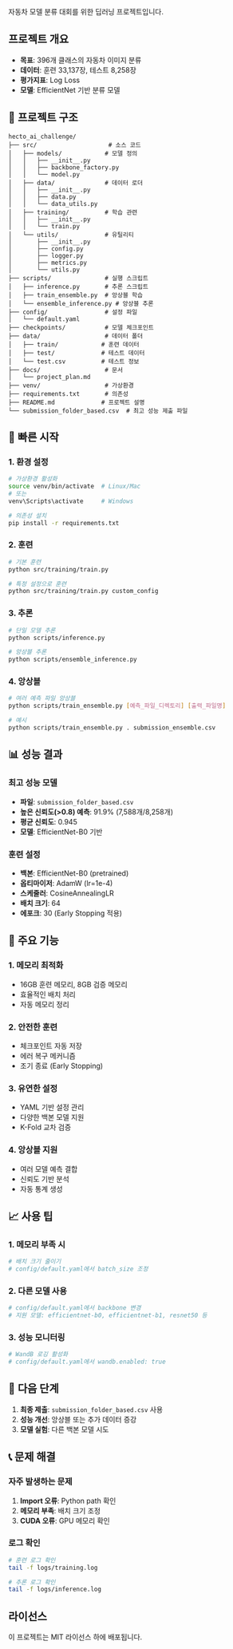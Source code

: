 자동차 모델 분류 대회를 위한 딥러닝 프로젝트입니다.

## 프로젝트 개요

- **목표**: 396개 클래스의 자동차 이미지 분류
- **데이터**: 훈련 33,137장, 테스트 8,258장
- **평가지표**: Log Loss
- **모델**: EfficientNet 기반 분류 모델

## 📁 프로젝트 구조

```
hecto_ai_challenge/
├── src/                    # 소스 코드
│   ├── models/            # 모델 정의
│   │   ├── __init__.py
│   │   ├── backbone_factory.py
│   │   └── model.py
│   ├── data/              # 데이터 로더
│   │   ├── __init__.py
│   │   ├── data.py
│   │   └── data_utils.py
│   ├── training/          # 학습 관련
│   │   ├── __init__.py
│   │   └── train.py
│   └── utils/             # 유틸리티
│       ├── __init__.py
│       ├── config.py
│       ├── logger.py
│       ├── metrics.py
│       └── utils.py
├── scripts/               # 실행 스크립트
│   ├── inference.py       # 추론 스크립트
│   ├── train_ensemble.py  # 앙상블 학습
│   └── ensemble_inference.py # 앙상블 추론
├── config/                # 설정 파일
│   └── default.yaml
├── checkpoints/           # 모델 체크포인트
├── data/                  # 데이터 폴더
│   ├── train/            # 훈련 데이터
│   ├── test/             # 테스트 데이터
│   └── test.csv          # 테스트 정보
├── docs/                  # 문서
│   └── project_plan.md
├── venv/                  # 가상환경
├── requirements.txt       # 의존성
├── README.md             # 프로젝트 설명
└── submission_folder_based.csv  # 최고 성능 제출 파일
```

## 🚀 빠른 시작

### 1. 환경 설정

```bash
# 가상환경 활성화
source venv/bin/activate  # Linux/Mac
# 또는
venv\Scripts\activate     # Windows

# 의존성 설치
pip install -r requirements.txt
```

### 2. 훈련

```bash
# 기본 훈련
python src/training/train.py

# 특정 설정으로 훈련
python src/training/train.py custom_config
```

### 3. 추론

```bash
# 단일 모델 추론
python scripts/inference.py

# 앙상블 추론
python scripts/ensemble_inference.py
```

### 4. 앙상블

```bash
# 여러 예측 파일 앙상블
python scripts/train_ensemble.py [예측_파일_디렉토리] [출력_파일명]

# 예시
python scripts/train_ensemble.py . submission_ensemble.csv
```

## 📊 성능 결과

### 최고 성능 모델
- **파일**: `submission_folder_based.csv`
- **높은 신뢰도(>0.8) 예측**: 91.9% (7,588개/8,258개)
- **평균 신뢰도**: 0.945
- **모델**: EfficientNet-B0 기반

### 훈련 설정
- **백본**: EfficientNet-B0 (pretrained)
- **옵티마이저**: AdamW (lr=1e-4)
- **스케줄러**: CosineAnnealingLR
- **배치 크기**: 64
- **에포크**: 30 (Early Stopping 적용)

## 🔧 주요 기능

### 1. 메모리 최적화
- 16GB 훈련 메모리, 8GB 검증 메모리
- 효율적인 배치 처리
- 자동 메모리 정리

### 2. 안전한 훈련
- 체크포인트 자동 저장
- 에러 복구 메커니즘
- 조기 종료 (Early Stopping)

### 3. 유연한 설정
- YAML 기반 설정 관리
- 다양한 백본 모델 지원
- K-Fold 교차 검증

### 4. 앙상블 지원
- 여러 모델 예측 결합
- 신뢰도 기반 분석
- 자동 통계 생성

## 📈 사용 팁

### 1. 메모리 부족 시
```bash
# 배치 크기 줄이기
# config/default.yaml에서 batch_size 조정
```

### 2. 다른 모델 사용
```bash
# config/default.yaml에서 backbone 변경
# 지원 모델: efficientnet-b0, efficientnet-b1, resnet50 등
```

### 3. 성능 모니터링
```bash
# WandB 로깅 활성화
# config/default.yaml에서 wandb.enabled: true
```

## 🎯 다음 단계

1. **최종 제출**: `submission_folder_based.csv` 사용
2. **성능 개선**: 앙상블 또는 추가 데이터 증강
3. **모델 실험**: 다른 백본 모델 시도

## 📞 문제 해결

### 자주 발생하는 문제

1. **Import 오류**: Python path 확인
2. **메모리 부족**: 배치 크기 조정
3. **CUDA 오류**: GPU 메모리 확인

### 로그 확인
```bash
# 훈련 로그 확인
tail -f logs/training.log

# 추론 로그 확인  
tail -f logs/inference.log
```

## 라이선스

이 프로젝트는 MIT 라이선스 하에 배포됩니다. 
